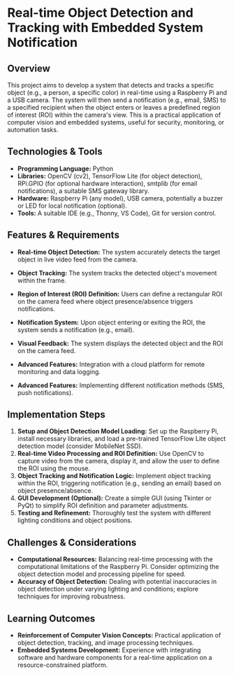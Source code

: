 # Real-time Object Detection and Tracking with Embedded System Notification

## Overview

This project aims to develop a system that detects and tracks a specific object (e.g., a person, a specific color) in real-time using a Raspberry Pi and a USB camera.  The system will then send a notification (e.g., email, SMS) to a specified recipient when the object enters or leaves a predefined region of interest (ROI) within the camera's view. This is a practical application of computer vision and embedded systems, useful for security, monitoring, or automation tasks.

## Technologies & Tools

* **Programming Language:** Python
* **Libraries:** OpenCV (cv2), TensorFlow Lite (for object detection), RPi.GPIO (for optional hardware interaction), smtplib (for email notifications), a suitable SMS gateway library.
* **Hardware:** Raspberry Pi (any model), USB camera, potentially a buzzer or LED for local notification (optional).
* **Tools:**  A suitable IDE (e.g., Thonny, VS Code), Git for version control.


## Features & Requirements

- **Real-time Object Detection:**  The system accurately detects the target object in live video feed from the camera.
- **Object Tracking:** The system tracks the detected object's movement within the frame.
- **Region of Interest (ROI) Definition:** Users can define a rectangular ROI on the camera feed where object presence/absence triggers notifications.
- **Notification System:** Upon object entering or exiting the ROI, the system sends a notification (e.g., email).
- **Visual Feedback:**  The system displays the detected object and the ROI on the camera feed.


- **Advanced Features:**  Integration with a cloud platform for remote monitoring and data logging.
- **Advanced Features:** Implementing different notification methods (SMS, push notifications).


## Implementation Steps

1. **Setup and Object Detection Model Loading:** Set up the Raspberry Pi, install necessary libraries, and load a pre-trained TensorFlow Lite object detection model (consider MobileNet SSD).
2. **Real-time Video Processing and ROI Definition:**  Use OpenCV to capture video from the camera, display it, and allow the user to define the ROI using the mouse.
3. **Object Tracking and Notification Logic:** Implement object tracking within the ROI, triggering notification (e.g., sending an email) based on object presence/absence.
4. **GUI Development (Optional):** Create a simple GUI (using Tkinter or PyQt) to simplify ROI definition and parameter adjustments.
5. **Testing and Refinement:** Thoroughly test the system with different lighting conditions and object positions.


## Challenges & Considerations

- **Computational Resources:**  Balancing real-time processing with the computational limitations of the Raspberry Pi.  Consider optimizing the object detection model and processing pipeline for speed.
- **Accuracy of Object Detection:** Dealing with potential inaccuracies in object detection under varying lighting and conditions; explore techniques for improving robustness.


## Learning Outcomes

- **Reinforcement of Computer Vision Concepts:**  Practical application of object detection, tracking, and image processing techniques.
- **Embedded Systems Development:**  Experience with integrating software and hardware components for a real-time application on a resource-constrained platform.

